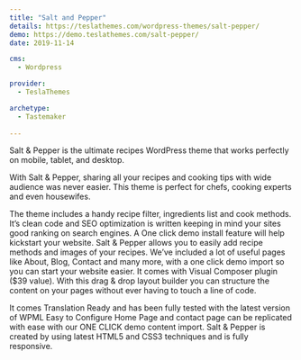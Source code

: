 ```yaml
---
title: "Salt and Pepper"
details: https://teslathemes.com/wordpress-themes/salt-pepper/
demo: https://demo.teslathemes.com/salt-pepper/
date: 2019-11-14

cms: 
  - Wordpress

provider: 
  - TeslaThemes

archetype:
  - Tastemaker
  
---
```


Salt & Pepper is the ultimate recipes WordPress theme that works perfectly on mobile, tablet, and desktop.

With Salt & Pepper, sharing all your recipes and cooking tips with wide audience was never easier. This theme is perfect for chefs, cooking experts and even housewifes.

The theme includes a handy recipe filter, ingredients list and cook methods. It’s clean code and SEO optimization is written keeping in mind your sites good ranking on search engines. A One click demo install feature will help kickstart your website. Salt & Pepper allows you to easily add recipe methods and images of your recipes.
We’ve included a lot of useful pages like About, Blog, Contact and many more, with a one click demo import so you can start your website easier. It comes with Visual Composer plugin ($39 value). With this drag & drop layout builder you can structure the content on your pages without ever having to touch a line of code.

It comes Translation Ready and has been fully tested with the latest version of WPML
Easy to Configure Home Page and contact page can be replicated with ease with our ONE CLICK demo content import.
Salt & Pepper is created by using latest HTML5 and CSS3 techniques and is fully responsive.
